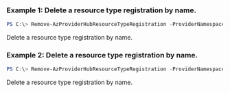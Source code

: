 ### Example 1: Delete a resource type registration by name.
```powershell
PS C:\> Remove-AzProviderHubResourceTypeRegistration -ProviderNamespace "Microsoft.Contoso" -ResourceType "testResourceType"
```

Delete a resource type registration by name.

### Example 2: Delete a resource type registration by name.
```powershell
PS C:\> Remove-AzProviderHubResourceTypeRegistration -ProviderNamespace "Microsoft.Contoso" -ResourceType "testResourceType"
```

Delete a resource type registration by name.
